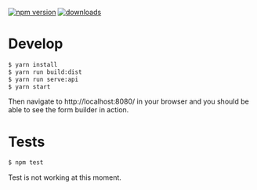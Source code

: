 [![npm version](https://badge.fury.io/js/react-form-builder2.svg)](//npmjs.com/package/react-form-builder2)
[![downloads](https://img.shields.io/npm/dm/react-form-builder2.svg)](https://img.shields.io/npm/dm/react-form-builder2.svg)

# Develop

```bash
$ yarn install
$ yarn run build:dist
$ yarn run serve:api
$ yarn start
```

Then navigate to http://localhost:8080/ in your browser and you should be able to see the form builder in action.

# Tests

```bash
$ npm test
```

Test is not working at this moment.
